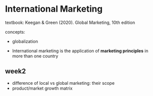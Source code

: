 # International Marketing

textbook: Keegan & Green (2020). Global Marketing, 10th edition

concepts:

- globalization

- International marketing is the application of **marketing principles** in more than one country

## week2

- difference of local vs global marketing: their scope
- product/market growth matrix
